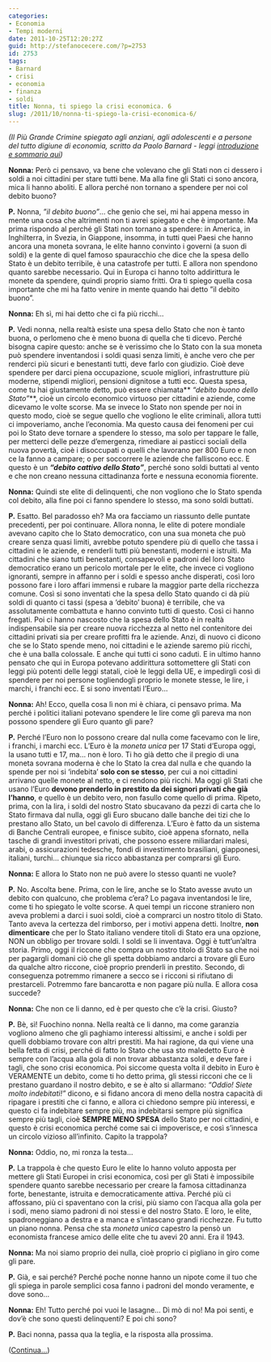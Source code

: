 ```yaml
---
categories:
- Economia
- Tempi moderni
date: 2011-10-25T12:20:27Z
guid: http://stefanocecere.com/?p=2753
id: 2753
tags:
- Barnard
- crisi
- economia
- finanza
- soldi
title: Nonna, ti spiego la crisi economica. 6
slug: /2011/10/nonna-ti-spiego-la-crisi-economica-6/
---
```


_(Il Più Grande Crimine spiegato agli anziani, agli adolescenti e a persone del tutto digiune di economia, scritto da Paolo Barnard - leggi [introduzione e sommario qui](http://stefanocecere.com/2011/10/24/vi-spiego-la-crisi-economica/ "Vi spiego la crisi economica"))_

**Nonna:** Però ci pensavo, va bene che volevano che gli Stati non ci dessero i soldi a noi cittadini per stare tutti bene. Ma alla fine gli Stati ci sono ancora, mica li hanno aboliti. E allora perché non tornano a spendere per noi col debito buono?

**P.** Nonna, _”il debito buono”_… che genio che sei, mi hai appena messo in mente una cosa che altrimenti non ti avrei spiegato e che è importante. Ma prima rispondo al perché gli Stati non tornano a spendere: in America, in Inghilterra, in Svezia, in Giappone, insomma, in tutti quei Paesi che hanno ancora una moneta sovrana, le elite hanno convinto i governi (a suon di soldi) e la gente di quel famoso spauracchio che dice che la spesa dello Stato è un debito terribile, è una catastrofe per tutti. E allora non spendono quanto sarebbe necessario. Qui in Europa ci hanno tolto addirittura le monete da spendere, quindi proprio siamo fritti. Ora ti spiego quella cosa importante che mi ha fatto venire in mente quando hai detto ”il debito buono”.

**Nonna:** Eh sì, mi hai detto che ci fa più ricchi…

**P.** Vedi nonna, nella realtà esiste una spesa dello Stato che non è tanto buona, o perlomeno che è meno buona di quella che ti dicevo. Perché bisogna capire questo: anche se è verissimo che lo Stato con la sua moneta può spendere inventandosi i soldi quasi senza limiti, è anche vero che per renderci più sicuri e benestanti tutti, deve farlo con giudizio. Cioè deve spendere per darci piena occupazione, scuole migliori, infrastrutture più moderne, stipendi migliori, pensioni dignitose a tutti ecc. Questa spesa, come tu hai giustamente detto, può essere chiamata** _“debito buono dello Stato”_**, cioè un circolo economico virtuoso per cittadini e aziende, come dicevamo le volte scorse. Ma se invece lo Stato non spende per noi in questo modo, cioè se segue quello che vogliono le elite criminali, allora tutti ci impoveriamo, anche l’economia. Ma questo causa dei fenomeni per cui poi lo Stato deve tornare a spendere lo stesso, ma solo per tappare le falle, per metterci delle pezze d’emergenza, rimediare ai pasticci sociali della nuova povertà, cioè i disoccupati o quelli che lavorano per 800 Euro e non ce la fanno a campare; o per soccorrere le aziende che falliscono ecc. E questo è un **_“debito cattivo dello Stato”_**, perché sono soldi buttati al vento e che non creano nessuna cittadinanza forte e nessuna economia fiorente.

**Nonna:** Quindi ste elite di delinquenti, che non vogliono che lo Stato spenda col debito, alla fine poi ci fanno spendere lo stesso, ma sono soldi buttati.

**P.** Esatto. Bel paradosso eh? Ma ora facciamo un riassunto delle puntate precedenti, per poi continuare. Allora nonna, le elite di potere mondiale avevano capito che lo Stato democratico, con una sua moneta che può creare senza quasi limiti, avrebbe potuto spendere più di quello che tassa i cittadini e le aziende, e renderli tutti più benestanti, moderni e istruiti. Ma cittadini che siano tutti benestanti, consapevoli e padroni del loro Stato democratico erano un pericolo mortale per le elite, che invece ci vogliono ignoranti, sempre in affanno per i soldi e spesso anche disperati, così loro possono fare i loro affari immensi e rubare la maggior parte della ricchezza comune. Così si sono inventati che la spesa dello Stato quando ci dà più soldi di quanto ci tassi (spesa a ‘debito’ buona) è terribile, che va assolutamente combattuta e hanno convinto tutti di questo. Così ci hanno fregati. Poi ci hanno nascosto che la spesa dello Stato è in realtà indispensabile sia per creare nuova ricchezza al netto nel contenitore dei cittadini privati sia per creare profitti fra le aziende. Anzi, di nuovo ci dicono che se lo Stato spende meno, noi cittadini e le aziende saremo più ricchi, che è una balla colossale. E anche qui tutti ci sono caduti. E in ultimo hanno pensato che qui in Europa potevano addirittura sottomettere gli Stati con leggi più potenti delle leggi statali, cioè le leggi della UE, e impedirgli così di spendere per noi persone togliendogli proprio le monete stesse, le lire, i marchi, i franchi ecc. E si sono inventati l’Euro…

**Nonna:** Ah! Ecco, quella cosa lì non mi è chiara, ci pensavo prima. Ma perché i politici italiani potevano spendere le lire come gli pareva ma non possono spendere gli Euro quanto gli pare?

**P.** Perché l’Euro non lo possono creare dal nulla come facevamo con le lire, i franchi, i marchi ecc. L’Euro è la _moneta unica_ per 17 Stati d’Europa oggi, la usano tutti e 17, ma… non è loro. Ti ho già detto che il pregio di una moneta sovrana moderna è che lo Stato la crea dal nulla e che quando la spende per noi si ‘indebita’ **solo con se stesso**, per cui a noi cittadini arrivano quelle monete al netto, e ci rendono più ricchi. Ma oggi gli Stati che usano l’Euro **devono prenderlo in prestito da dei signori privati che già l’hanno**, e quello è un debito vero, non fasullo come quello di prima. Ripeto, prima, con la lira, i soldi del nostro Stato sbucavano da pezzi di carta che lo Stato firmava dal nulla, oggi gli Euro sbucano dalle banche dei tizi che lo prestano allo Stato, un bel cavolo di differenza. L’Euro è fatto da un sistema di Banche Centrali europee, e finisce subito, cioè appena sfornato, nella tasche di grandi investitori privati, che possono essere miliardari malesi, arabi, o assicurazioni tedesche, fondi di investimento brasiliani, giapponesi, italiani, turchi… chiunque sia ricco abbastanza per comprarsi gli Euro.

**Nonna:** E allora lo Stato non ne può avere lo stesso quanti ne vuole?

**P.** No. Ascolta bene. Prima, con le lire, anche se lo Stato avesse avuto un debito con qualcuno, che problema c’era? Lo pagava inventandosi le lire, come ti ho spiegato le volte scorse. A quei tempi un riccone straniero non aveva problemi a darci i suoi soldi, cioè a comprarci un nostro titolo di Stato. Tanto aveva la certezza del rimborso, per i motivi appena detti. Inoltre, **non dimenticare** che per lo Stato italiano vendere titoli di Stato era una opzione, NON un obbligo per trovare soldi. I soldi se li inventava. Oggi è tutt’un’altra storia. Primo, oggi il riccone che compra un nostro titolo di Stato sa che noi per pagargli domani ciò che gli spetta dobbiamo andarci a trovare gli Euro da qualche altro riccone, cioè proprio prenderli in prestito. Secondo, di conseguenza potremmo rimanere a secco se i ricconi si rifiutano di prestarceli. Potremmo fare bancarotta e non pagare più nulla. E allora cosa succede?

**Nonna:** Che non ce li danno, ed è per questo che c’è la crisi. Giusto?

**P.** Bè, sì! Fuochino nonna. Nella realtà ce li danno, ma come garanzia vogliono almeno che gli paghiamo interessi altissimi, e anche i soldi per quelli dobbiamo trovare con altri prestiti. Ma hai ragione, da qui viene una bella fetta di crisi, perché di fatto lo Stato che usa sto maledetto Euro è sempre con l’acqua alla gola di non trovar abbastanza soldi, e deve fare i tagli, che sono crisi economica. Poi siccome questa volta il debito in Euro è VERAMENTE un debito, come ti ho detto prima, gli stessi ricconi che ce li prestano guardano il nostro debito, e se è alto si allarmano: _“Oddio! Siete molto indebitati!”_ dicono, e si fidano ancora di meno della nostra capacità di ripagare i prestiti che ci fanno, e allora ci chiedono sempre più interessi, e questo ci fa indebitare sempre più, ma indebitarsi sempre più significa sempre più tagli, cioè **SEMPRE MENO SPESA** dello Stato per noi cittadini, e questo è crisi economica perché come sai ci impoverisce, e così s’innesca un circolo vizioso all’infinito. Capito la trappola?

**Nonna:** Oddio, no, mi ronza la testa…

**P.** La trappola è che questo Euro le elite lo hanno voluto apposta per mettere gli Stati Europei in crisi economica, così per gli Stati è impossibile spendere quanto sarebbe necessario per creare la famosa cittadinanza forte, benestante, istruita e democraticamente attiva. Perché più ci affossano, più ci spaventano con la crisi, più siamo con l’acqua alla gola per i sodi, meno siamo padroni di noi stessi e del nostro Stato. E loro, le elite, spadroneggiano a destra e a manca e s’intascano grandi ricchezze. Fu tutto un piano nonna. Pensa che sta _moneta unica_ capestro la pensò un economista francese amico delle elite che tu avevi 20 anni. Era il 1943.

**Nonna:** Ma noi siamo proprio dei nulla, cioè proprio ci pigliano in giro come gli pare.

**P.** Già, e sai perché? Perché poche nonne hanno un nipote come il tuo che gli spiega in parole semplici cosa fanno i padroni del mondo veramente, e dove sono…

**Nonna:** Eh! Tutto perché poi vuoi le lasagne… Dì mò di no! Ma poi senti, e dov’è che sono questi delinquenti? E poi chi sono?

**P.** Baci nonna, passa qua la teglia, e la risposta alla prossima.

([Continua…](http://stefanocecere.com/2011/10/27/nonna-ti-spiego-la-crisi-economica-7/ "Nonna, ti spiego la crisi economica. 7"))